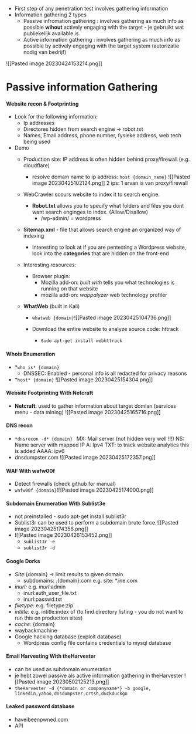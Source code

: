 -  First step of any penetration test  involves gathering information
-  Information gathering 2 types 
	- Passive infromation gathering : involves gathering as much info as possible **wihout** actively engaging with the target - je gebruikt wat publiekelijk available is. 
	- Active information gathering : involves gathering as much info as possible by actively engaging with the target system (autorizatie nodig van bedrijf)

![[Pasted image 20230424153214.png]]

# Passive information Gathering 


#### Website recon & Footprinting 

-  Look for the following information: 
	-  Ip addresses 
	- Directores hidden from search engine -> robot.txt 
	- Names, Email address, phone number, fysieke address, web tech being used 
- Demo 
	- Production site: IP address is often hidden behind proxy/firewall (e.g. cloudflare)
		-  resolve domain name to ip address: `host {domain_name}`
		 ![[Pasted image 20230425102124.png]]
			 2 ips: 1 ervan is van proxy/firewall 
	
	-  WebCrawler scours website to index it to search engine. 
		- **Robot.txt** allows you to specify what folders and files you  dont want search enginges to index. (Allow/Disallow)
			- /wp-admin/ = wordpress 
		
	- **Sitemap.xml** - file that allows search engine an organized way of indexing 
		- Interesting to look at if you are pentesting a Wordpress website, look into the **categories** that are hidden on the front-end
		   
	- Interesting resources: 
		- Browser plugin: 
			- Mozilla add-on: *built with* tells you what technologies is running on that website
			- mozilla add-on: *wappalyzer*  web technology profiler 
			
	- **WhatWeb** (built in Kali)
		-  `whatweb {domain}`![[Pasted image 20230425104736.png]]
		
		- Download the entire website to analyze source code: httrack 
			- s`udo apt-get install webhttrack `

#### Whois Enumeration 

-  *`who is* {domain}  `
	- DNSSEC: Enabled - personal info is all redacted for privacy reasons  
- *`host* {domain}`
   ![[Pasted image 20230425154304.png]]

#### Website Footprinting With Netcraft 
- **Netcraft**:  used to gather information about target domian (services menu - data mining) ![[Pasted image 20230425165716.png]]

####  DNS recon 
-  `*dnsrecon -d* {domain} `
				MX: Mail server (not hidden very well !!!)
				NS: Name server with mapped IP 
				A: Ipv4 
				TXT: to  track website analytics this is added
				AAAA: ipv6 
- dnsdumpster.com ![[Pasted image 20230425172357.png]]

#### WAF With wafw00f 

- Detect firewalls  (check github for manual)
- `wafw00f {domain}`![[Pasted image 20230425174000.png]]

#### Subdomain Enumeration With Sublist3e 

- not preinstalled - sudo apt-get install sublist3r  
- Sublist3r can be used to perform a subdomain brute force.![[Pasted image 20230425174358.png]]
- ![[Pasted image 20230426153452.png]]
	-  `sublist3r -e `
	- `sublist3r -d `

#### Google Dorks 

-  *SIte*:{domain}  -> limit results to given domain 
	- subdomains:   *.*{domain}.com   e.g.  site: *.ine.com 
- *inurl:* e.g. *inurl*:admin  
	- inurl:auth_user_file.txt 
	- inurl:passwd.txt 
- *filetype:*   e.g. filetype:zip 
- *intitle:* e.g. intitle:index of   (to find directory listing - you do not want to run this on production sites)
- *cache:* {domain}   
- waybackmachine 
- Google hacking database (exploit database) 
	- Wordpress config file contains credentials to mysql database 

#### Email Harvesting With theHarvester 

- can be used as subdomain enumeration 
- je hebt zowel passive als active information gathering in theHarvester ![[Pasted image 20230502125213.png]]
- `theHarvester -d {*domain or companyname*} -b google, linkedin,yahoo,dnsdumpster,crtsh,duckduckgo`


#### Leaked password database 

- haveibeenpwned.com 
- API 
  
  

  





